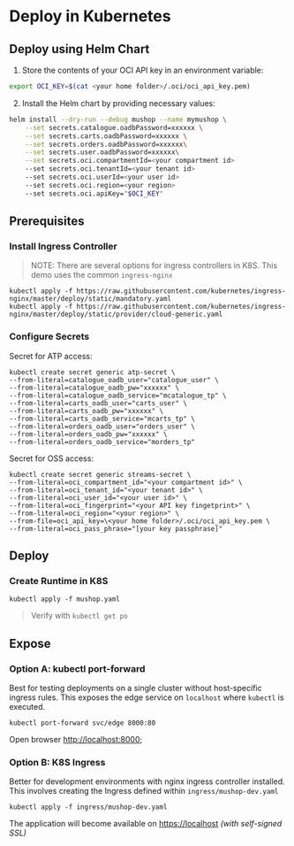 # Deploy in Kubernetes

## Deploy using Helm Chart

1. Store the contents of your OCI API key in an environment variable:

```bash
export OCI_KEY=$(cat <your home folder>/.oci/oci_api_key.pem)
```

2. Install the Helm chart by providing necessary values:

```bash
helm install --dry-run --debug mushop --name mymushop \
    --set secrets.catalogue.oadbPassword=xxxxxx \
    --set secrets.carts.oadbPassword=xxxxxx \
    --set secrets.orders.oadbPassword=xxxxxx\
    --set secrets.user.oadbPassword=xxxxxx\
    --set secrets.oci.compartmentId=<your compartment id>
    --set secrets.oci.tenantId=<your tenant id>
    --set secrets.oci.userId=<your user id>
    --set secrets.oci.region=<your region>
    --set secrets.oci.apiKey="$OCI_KEY"
```




## Prerequisites

### Install Ingress Controller

> NOTE: There are several options for ingress controllers in K8S. This demo uses the common `ingress-nginx`

```text
kubectl apply -f https://raw.githubusercontent.com/kubernetes/ingress-nginx/master/deploy/static/mandatory.yaml
kubectl apply -f https://raw.githubusercontent.com/kubernetes/ingress-nginx/master/deploy/static/provider/cloud-generic.yaml
```

### Configure Secrets

Secret for ATP access:

```text
kubectl create secret generic atp-secret \
--from-literal=catalogue_oadb_user="catalogue_user" \
--from-literal=catalogue_oadb_pw="xxxxxx" \
--from-literal=catalogue_oadb_service="mcatalogue_tp" \
--from-literal=carts_oadb_user="carts_user" \
--from-literal=carts_oadb_pw="xxxxxx" \
--from-literal=carts_oadb_service="mcarts_tp" \
--from-literal=orders_oadb_user="orders_user" \
--from-literal=orders_oadb_pw="xxxxxx" \
--from-literal=orders_oadb_service="morders_tp"
```

Secret for OSS access:

```text
kubectl create secret generic streams-secret \
--from-literal=oci_compartment_id="<your compartment id>" \
--from-literal=oci_tenant_id="<your tenant id>" \
--from-literal=oci_user_id="<your user id>" \
--from-literal=oci_fingerprint="<your API key fingetprint>" \
--from-literal=oci_region="<your region>" \
--from-file=oci_api_key=\<your home folder>/.oci/oci_api_key.pem \
--from-literal=oci_pass_phrase="[your key passphrase]"
```
## Deploy

### Create Runtime in K8S

```text
kubectl apply -f mushop.yaml
```

> Verify with `kubectl get po`

## Expose

### Option A: kubectl port-forward

Best for testing deployments on a single cluster without host-specific ingress
rules. This exposes the edge service on `localhost` where `kubectl` is executed.

```text
kubectl port-forward svc/edge 8000:80
```

Open browser [http://localhost:8000](http://localhost:8000);

### Option B: K8S Ingress

Better for development environments with nginx ingress controller installed.
This involves creating the Ingress defined within `ingress/mushop-dev.yaml`

```text
kubectl apply -f ingress/mushop-dev.yaml
```

The application will become available on [https://localhost](https://localhost)
_(with self-signed SSL)_